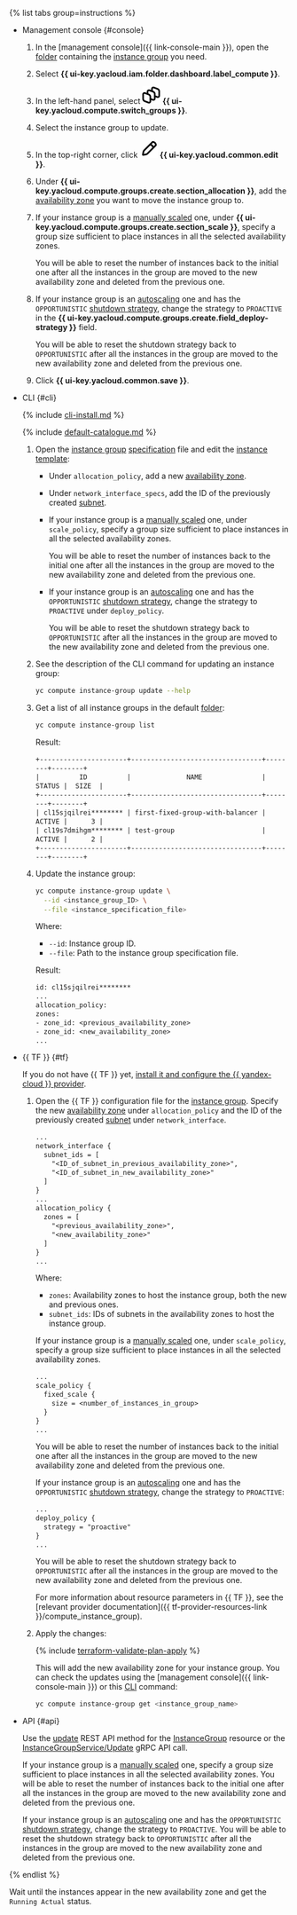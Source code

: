{% list tabs group=instructions %}

- Management console {#console}

  1. In the [management console]({{ link-console-main }}), open the [folder](../../resource-manager/concepts/resources-hierarchy.md#folder) containing the [instance group](../../compute/concepts/instance-groups/index.md) you need.
  1. Select **{{ ui-key.yacloud.iam.folder.dashboard.label_compute }}**.
  1. In the left-hand panel, select ![image](../../_assets/console-icons/layers-3-diagonal.svg) **{{ ui-key.yacloud.compute.switch_groups }}**.
  1. Select the instance group to update.
  1. In the top-right corner, click ![image](../../_assets/console-icons/pencil.svg) **{{ ui-key.yacloud.common.edit }}**.
  1. Under **{{ ui-key.yacloud.compute.groups.create.section_allocation }}**, add the [availability zone](../../overview/concepts/geo-scope.md) you want to move the instance group to. 
  1. If your instance group is a [manually scaled](../../compute/concepts/instance-groups/scale.md#fixed-scale) one, under **{{ ui-key.yacloud.compute.groups.create.section_scale }}**, specify a group size sufficient to place instances in all the selected availability zones.

     You will be able to reset the number of instances back to the initial one after all the instances in the group are moved to the new availability zone and deleted from the previous one.
  1. If your instance group is an [autoscaling](../../compute/concepts/instance-groups/scale.md#auto-scale) one and has the `OPPORTUNISTIC` [shutdown strategy](../../compute/concepts/instance-groups/policies/deploy-policy.md#strategy), change the strategy to `PROACTIVE` in the **{{ ui-key.yacloud.compute.groups.create.field_deploy-strategy }}** field.

     You will be able to reset the shutdown strategy back to `OPPORTUNISTIC` after all the instances in the group are moved to the new availability zone and deleted from the previous one.
  1. Click **{{ ui-key.yacloud.common.save }}**.

- CLI {#cli}

  {% include [cli-install.md](../cli-install.md) %}

  {% include [default-catalogue.md](../default-catalogue.md) %}

  1. Open the [instance group](../../compute/concepts/instance-groups/index.md) [specification](../../compute/concepts/instance-groups/specification.md) file and edit the [instance template](../../compute/concepts/instance-groups/instance-template.md):
     * Under `allocation_policy`, add a new [availability zone](../../overview/concepts/geo-scope.md).
     * Under `network_interface_specs`, add the ID of the previously created [subnet](../../vpc/concepts/network.md#subnet).
     * If your instance group is a [manually scaled](../../compute/concepts/instance-groups/scale.md#fixed-scale) one, under `scale_policy`, specify a group size sufficient to place instances in all the selected availability zones.

       You will be able to reset the number of instances back to the initial one after all the instances in the group are moved to the new availability zone and deleted from the previous one.
     * If your instance group is an [autoscaling](../../compute/concepts/instance-groups/scale.md#auto-scale) one and has the `OPPORTUNISTIC` [shutdown strategy](../../compute/concepts/instance-groups/policies/deploy-policy.md#strategy), change the strategy to `PROACTIVE` under `deploy_policy`.

       You will be able to reset the shutdown strategy back to `OPPORTUNISTIC` after all the instances in the group are moved to the new availability zone and deleted from the previous one.
  1. See the description of the CLI command for updating an instance group:

     ```bash
     yc compute instance-group update --help
     ```

  1. Get a list of all instance groups in the default [folder](../../resource-manager/concepts/resources-hierarchy.md#folder):

     ```bash
     yc compute instance-group list
     ```

     Result:

     ```text
     +----------------------+---------------------------------+--------+--------+
     |          ID          |              NAME               | STATUS |  SIZE  |
     +----------------------+---------------------------------+--------+--------+
     | cl15sjqilrei******** | first-fixed-group-with-balancer | ACTIVE |      3 |
     | cl19s7dmihgm******** | test-group                      | ACTIVE |      2 |
     +----------------------+---------------------------------+--------+--------+
     ```

  1. Update the instance group:

     ```bash
     yc compute instance-group update \
       --id <instance_group_ID> \
       --file <instance_specification_file>
     ```

     Where:
     * `--id`: Instance group ID.
     * `--file`: Path to the instance group specification file.

     Result:

     ```text
     id: cl15sjqilrei********
     ...
     allocation_policy:
     zones:
     - zone_id: <previous_availability_zone>
     - zone_id: <new_availability_zone>
     ...
     ```

- {{ TF }} {#tf}

  If you do not have {{ TF }} yet, [install it and configure the {{ yandex-cloud }} provider](../../tutorials/infrastructure-management/terraform-quickstart.md#install-terraform).
  1. Open the {{ TF }} configuration file for the [instance group](../../compute/concepts/instance-groups/index.md). Specify the new [availability zone](../../overview/concepts/geo-scope.md) under `allocation_policy` and the ID of the previously created [subnet](../../vpc/concepts/network.md#subnet) under `network_interface`.

     ```hcl
     ...
     network_interface {
       subnet_ids = [
         "<ID_of_subnet_in_previous_availability_zone>",
         "<ID_of_subnet_in_new_availability_zone>"
       ]
     }
     ...
     allocation_policy {
       zones = [
         "<previous_availability_zone>",
         "<new_availability_zone>"
       ]
     }
     ...
     ```

     Where:
     * `zones`: Availability zones to host the instance group, both the new and previous ones.
     * `subnet_ids`: IDs of subnets in the availability zones to host the instance group.

     If your instance group is a [manually scaled](../../compute/concepts/instance-groups/scale.md#fixed-scale) one, under `scale_policy`, specify a group size sufficient to place instances in all the selected availability zones.

     ```hcl
     ...
     scale_policy {
       fixed_scale {
         size = <number_of_instances_in_group>
       }
     }
     ...
     ```

     You will be able to reset the number of instances back to the initial one after all the instances in the group are moved to the new availability zone and deleted from the previous one.

     If your instance group is an [autoscaling](../../compute/concepts/instance-groups/scale.md#auto-scale) one and has the `OPPORTUNISTIC` [shutdown strategy](../../compute/concepts/instance-groups/policies/deploy-policy.md#strategy), change the strategy to `PROACTIVE`:

     ```hcl
     ...
     deploy_policy {
       strategy = "proactive" 
     }
     ...
     ```

     You will be able to reset the shutdown strategy back to `OPPORTUNISTIC` after all the instances in the group are moved to the new availability zone and deleted from the previous one.

     For more information about resource parameters in {{ TF }}, see the [relevant provider documentation]({{ tf-provider-resources-link }}/compute_instance_group).
  1. Apply the changes:

     {% include [terraform-validate-plan-apply](../../_tutorials/_tutorials_includes/terraform-validate-plan-apply.md) %}

     This will add the new availability zone for your instance group. You can check the updates using the [management console]({{ link-console-main }}) or this [CLI](../../cli/quickstart.md) command:

     ```bash
     yc compute instance-group get <instance_group_name>
     ```

- API {#api}

  Use the [update](../../compute/instancegroup/api-ref/InstanceGroup/update.md) REST API method for the [InstanceGroup](../../compute/instancegroup/api-ref/InstanceGroup/index.md) resource or the [InstanceGroupService/Update](../../compute/instancegroup/api-ref/grpc/InstanceGroup/update.md) gRPC API call.

  If your instance group is a [manually scaled](../../compute/concepts/instance-groups/scale.md#fixed-scale) one, specify a group size sufficient to place instances in all the selected availability zones. You will be able to reset the number of instances back to the initial one after all the instances in the group are moved to the new availability zone and deleted from the previous one.

  If your instance group is an [autoscaling](../../compute/concepts/instance-groups/scale.md#auto-scale) one and has the `OPPORTUNISTIC` [shutdown strategy](../../compute/concepts/instance-groups/policies/deploy-policy.md#strategy), change the strategy to `PROACTIVE`. You will be able to reset the shutdown strategy back to `OPPORTUNISTIC` after all the instances in the group are moved to the new availability zone and deleted from the previous one.

{% endlist %}

Wait until the instances appear in the new availability zone and get the `Running Actual` status.